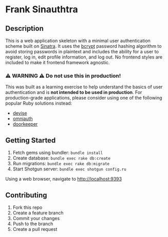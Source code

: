 # Frank Sinauthtra

## Description

This is a web application skeleton with a minimal user authentication scheme built on [Sinatra](https://sinatrarb.com/).  It uses the [bcrypt](https://github.com/bcrypt-ruby/bcrypt-ruby) password hashing algorithm to avoid storing passwords in plaintext and includes the ability for a user to register, log in, edit profile information, and log out.  No frontend styles are included to make it frontend framework agnostic.

### ⚠ WARNING ⚠ Do not use this in production!

This was built as a learning exercise to help understand the basics of user authentication and is **not intended to be used in production**.  For production-grade applications, please consider using one of the following popular Ruby solutions instead:

- [devise](https://github.com/heartcombo/devise)
- [omniauth](https://github.com/omniauth/omniauth)
- [doorkeeper](https://github.com/doorkeeper-gem/doorkeeper)

## Getting Started

1. Fetch gems using bundler: `bundle install`
2. Create database: `bundle exec rake db:create`
3. Run migrations: `bundle exec rake db:migrate`
4. Start Shotgun server: `bundle exec shotgun config.ru`

Using a web browser, navigate to [http://localhost:9393](http://localhost:9393)

## Contributing

1. Fork this repo
2. Create a feature branch
3. Commit your changes
4. Push to the branch
5. Create a pull request

